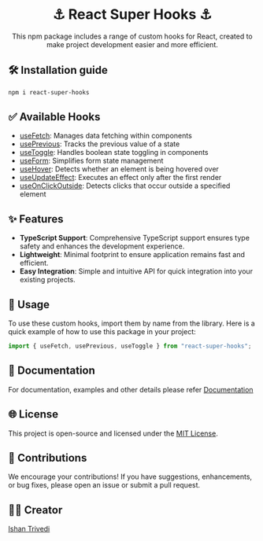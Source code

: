 <div align="center">
    <h1> ⚓ React Super Hooks ⚓ </h1>
    <p>This npm package includes a range of custom hooks for React, created to make project development easier and more efficient.</p>
</div>

## 🛠️ Installation guide

```bash
npm i react-super-hooks
```

## ✅ Available Hooks

- [useFetch](https://github.com/ishantrivedi25/react-super-hooks/tree/master/docs#usefetch): Manages data fetching within components
- [usePrevious](https://github.com/ishantrivedi25/react-super-hooks/tree/master/docs#useprevious): Tracks the previous value of a state
- [useToggle](https://github.com/ishantrivedi25/react-super-hooks/tree/master/docs#usetoggle): Handles boolean state toggling in components
- [useForm](https://github.com/ishantrivedi25/react-super-hooks/tree/master/docs#useform): Simplifies form state management
- [useHover](https://github.com/ishantrivedi25/react-super-hooks/tree/master/docs#usehover): Detects whether an element is being hovered over
- [useUpdateEffect](https://github.com/ishantrivedi25/react-super-hooks/tree/master/docs#useupdateeffect): Executes an effect only after the first render
- [useOnClickOutside](https://github.com/ishantrivedi25/react-super-hooks/tree/master/docs#useonclickoutside): Detects clicks that occur outside a specified element

## ✨ Features

- **TypeScript Support**: Comprehensive TypeScript support ensures type safety and enhances the development experience.
- **Lightweight**: Minimal footprint to ensure application remains fast and efficient.
- **Easy Integration**: Simple and intuitive API for quick integration into your existing projects.

## 🚀 Usage

To use these custom hooks, import them by name from the library. Here is a quick example of how to use this package in your project:

```typescript
import { useFetch, usePrevious, useToggle } from "react-super-hooks";
```

## 📄 Documentation

For documentation, examples and other details please refer [Documentation](https://github.com/ishantrivedi25/react-super-hooks/tree/master/docs)

## 🌐 License

This project is open-source and licensed under the [MIT License](LICENSE).

## 🤝 Contributions

We encourage your contributions! If you have suggestions, enhancements, or bug fixes, please open an issue or submit a pull request.

## ✍🏻 Creator

[Ishan Trivedi](https://ishantrivedi25.github.io/)
